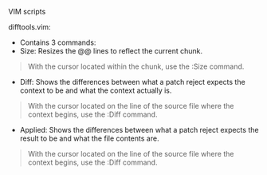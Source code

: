 VIM scripts

difftools.vim:
* Contains 3 commands:
* Size: Resizes the @@ lines to reflect the current chunk.
>With the cursor located within the chunk, use the :Size command.
* Diff: Shows the differences between what a patch reject expects the
        context to be and what the context actually is.
>With the cursor located on the line of the source file where the context
begins, use the :Diff command.
* Applied: Shows the differences between what a patch reject expects the
        result to be and what the file contents are.
>With the cursor located on the line of the source file where the context
begins, use the :Diff command.
